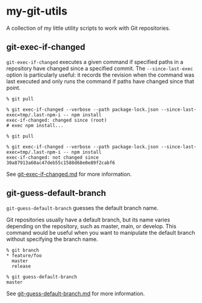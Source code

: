 # my-git-utils

A collection of my little utility scripts to work with Git repositories.

## git-exec-if-changed

`git-exec-if-changed` executes a given command if specified paths in a repository have changed since a specified commit.
The `--since-last-exec` option is particularly useful: it records the revision when the command was last executed
and only runs the command if paths have changed since that point.


```
% git pull

% git exec-if-changed --verbose --path package-lock.json --since-last-exec=tmp/.last-npm-i -- npm install
exec-if-changed: changed since (root)
# exec npm install...

% git pull

% git exec-if-changed --verbose --path package-lock.json --since-last-exec=tmp/.last-npm-i -- npm install
exec-if-changed: not changed since 30a87913a60ac47deb55c1588d68e0e89f2cabf6
```

See [git-exec-if-changed.md](./git-exec-if-changed.md) for more information.

## git-guess-default-branch

`git-guess-default-branch` guesses the default branch name.

Git repositories usually have a default branch, but its name varies depending on the repository, such as master, main, or develop.
This command would be useful when you want to manipulate the default branch without specifying the branch name.

```
% git branch
* feature/foo
  master
  release

% git guess-default-branch
master
```

See [git-guess-default-branch.md](./git-guess-default-branch.md) for more information.
